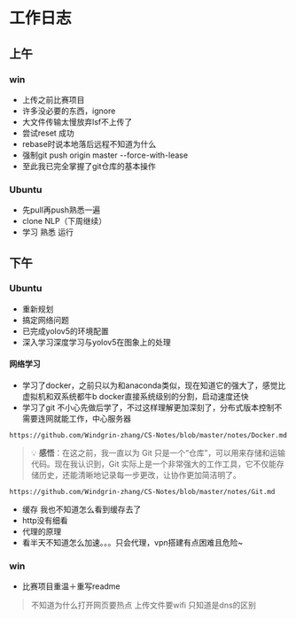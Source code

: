 # 工作日志
## 上午

### win
- 上传之前比赛项目
- 许多没必要的东西，ignore
- 大文件传输太慢放弃lsf不上传了
- 尝试reset 成功
- rebase时说本地落后远程不知道为什么
- 强制git push origin master --force-with-lease
- 至此我已完全掌握了git仓库的基本操作
### Ubuntu
- 先pull再push熟悉一遍
- clone NLP（下周继续）
- 学习 熟悉 运行 

## 下午
### Ubuntu
- 重新规划
- 搞定网络问题
- 已完成yolov5的环境配置
- 深入学习深度学习与yolov5在图象上的处理
#### 网络学习
- 学习了docker，之前只以为和anaconda类似，现在知道它的强大了，感觉比虚拟机和双系统都牛b
    docker直接系统级别的分割，启动速度还快
- 学习了git 不小心先做后学了，不过这样理解更加深刻了，分布式版本控制不需要连网就能工作，中心服务器
```
https://github.com/Windgrin-zhang/CS-Notes/blob/master/notes/Docker.md
```
> 💡 **感悟**：在这之前，我一直以为 Git 只是一个“仓库”，可以用来存储和运输代码。现在我认识到，Git 实际上是一个非常强大的工作工具，它不仅能存储历史，还能清晰地记录每一步更改，让协作更加简洁明了。

```
https://github.com/Windgrin-zhang/CS-Notes/blob/master/notes/Git.md
```
- 缓存 我也不知道怎么看到缓存去了
- http没有细看
- 代理的原理 
- 看半天不知道怎么加速。。。只会代理，vpn搭建有点困难且危险~

### win
- 比赛项目重温＋重写readme
> 不知道为什么打开网页要热点 上传文件要wifi 只知道是dns的区别